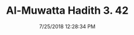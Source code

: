 ---
title        : "Al-Muwatta Hadith 3. 42"
date         : 7/25/2018 12:28:34 PM
draft        : false
type         : "hadith"
layout       : "hadith"
BookCode     : "AMH"
VolumeNumber : "3"
HadithNumber : "42"
categories  :  ["Prayer - Reciting to Oneself behind the Imam when He does not Recite Aloud"]
---